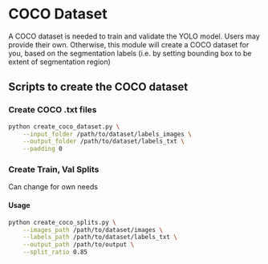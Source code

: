 # COCO Dataset

A COCO dataset is needed to train and validate the YOLO model. Users may provide their own. Otherwise, this module will create a COCO dataset for you, based on the segmentation labels (i.e. by setting bounding box to be extent of segmentation region)

## Scripts to create the COCO dataset

### Create COCO .txt files

```bash
python create_coco_dataset.py \
    --input_folder /path/to/dataset/labels_images \
    --output_folder /path/to/dataset/labels_txt \
    --padding 0
```

### Create Train, Val Splits

Can change for own needs

#### Usage

```bash
python create_coco_splits.py \
    --images_path /path/to/dataset/images \
    --labels_path /path/to/dataset/labels_txt \
    --output_path /path/to/output \
    --split_ratio 0.85
```